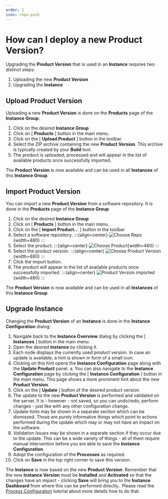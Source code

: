 ```yaml
---
order: 2
icon: repo-push
---
```


# How can I deploy a new Product Version?

Upgrading the **Product Version** that is used in an **Instance** requires two distinct steps:

1. Uploading the new **Product Version**
2. Upgrading the **Instance**

## Upload Product Version

Uploading a new **Product Version** is done on the **Products** page of the **Instance Group**:

1. Click on the desired **Instance Group**
2. Click on [ **Products** ] button in the main menu.
3. Click on the [ **Upload Product** ] button in the toolbar.
4. Select the ZIP archive containing the new **Product Version**. This archive is typically created by your **Build** tool.
5. The product is uploaded, processed and will appear in the list of available products once successfully imported.

The **Product Version** is now available and can be used in all **Instances** of this **Instance Group**.

## Import Product Version

You can import a new **Product Version** from a software repository.
It is done in the **Products** page of the **Instance Group**

1. Click on the desired **Instance Group**
2. Click on [ **Products** ] button in the main menu.
3. Click on the [ **Import Product...** ] button in the toolbar.
4. Select a software repository.
   :::{align=center}
   ![Choose Repo](/images/Doc_ImportProduct_SelectRepo.png){width=480}
   :::
5. Select the product.
   :::{align=center}
   ![Choose Product](/images/Doc_ImportProduct_SelectProduct.png){width=480}
   :::
6. Select the product version.
   :::{align=center}
   ![Choose Product Version](/images/Doc_ImportProduct_SelectVersion.png){width=480}
   :::
7. Click the import button.
8. The product will appear in the list of available products once successfully imported.
   :::{align=center}
   ![Product Version imported](/images/Doc_ImportProduct_Success.png){width=480}
   :::

The **Product Version** is now available and can be used in all **Instances** of this **Instance Group**.

## Upgrade Instance

Changing the **Product Version** of an **Instance** is done in the **Instance Configuration** dialog:

1. Navigate back to the **Instance Overview** dialog by clicking the [ **Instances** ] button in the main menu.
2. Open the desired **Instance** by clicking it.
3. Each node displays the currently used product version. In case an update is available, a hint is shown in form of a small icon.
4. Clicking on this hint opens the **Instance Configuration** page along with the **Update Product** panel.
   a. You can also navigate to the **Instance Configuration** page by clicking the [ **Instance Configuration** ] button in the main menu. This page shows a more prominent hint about the new **Product Version**.
5. Click on the [ **Update** ] button of the desired product version.
6. The update to the new **Product Version** is performed and validated on the server. It is - however - not saved, so you can undo/redo, perform changes - just like with any other configuration change.
7. Update _hints_ may be shown in a separate section which can be dismissed. Those are purely informative things which point to actions performed during the update which may or may not have an impact on the software.
8. _Validation Issues_ may be shown in a separate section if they occur due to the update. This can be a wide variety of things - all of them require manual intervention before you are able to save the **Instance Configuration**.
9. Adopt the configuration of the **Processes** as required.
10. Click on **Save** in the top right corner to save this version.

The **Instance** is now based on the new **Product Version**. Remember that the new **Instance Version** must be **Installed** and **Activated** so that the changes have an impact - clicking **Save** will bring you to the **Instance Dashboard** from where this can be performed directly.. Please read the [Process Configuration](/tutorials/processconfig/#how-can-i-change-a-process-configuration) tutorial about more details how to do that.
